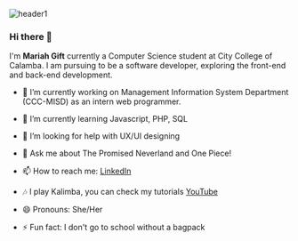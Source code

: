 ![header1](https://user-images.githubusercontent.com/59074149/165269351-fd90c16c-4ffa-4202-8f52-52e1e518e68e.png)

### Hi there 👋

I'm **Mariah Gift** currently a Computer Science student at City College of Calamba.
I am pursuing to be a software developer, exploring the front-end and back-end development. 


- 🔭 I’m currently working on Management Information System Department (CCC-MISD) as an intern web programmer.
- 🌱 I’m currently learning Javascript, PHP, SQL
- 🤔 I’m looking for help with UX/UI designing
- 💬 Ask me about The Promised Neverland and One Piece!

- 📫 How to reach me: [LinkedIn](https://www.linkedin.com/in/mariah-gift-miranda/)
- 🎶 I play Kalimba, you can check my tutorials [YouTube](https://www.youtube.com/channel/UCjW0-VUvFLQQs5YPoyVXTLg/featured)
- 😄 Pronouns: She/Her
- ⚡ Fun fact: I don't go to school without a bagpack


